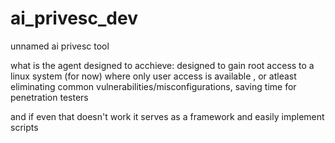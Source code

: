 # ai_privesc_dev
unnamed ai privesc tool


what is the agent designed to acchieve:
designed to gain root access to a linux system (for now) where only user access is available , or atleast eliminating common vulnerabilities/misconfigurations, saving time for penetration testers  

and if even that doesn't work it serves as a framework  and easily implement scripts 
